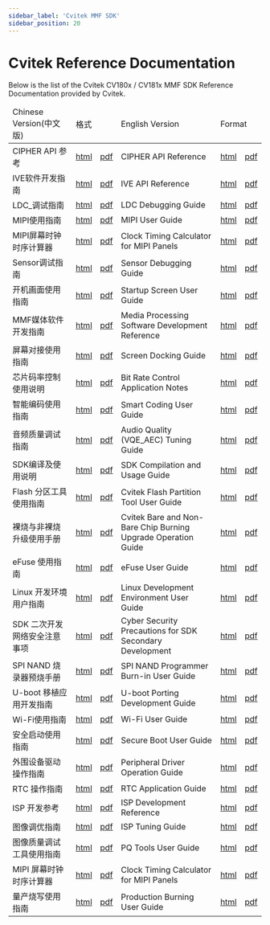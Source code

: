 ```yaml
---
sidebar_label: 'Cvitek MMF SDK'
sidebar_position: 20
---
```


# Cvitek Reference Documentation

Below is the list of the Cvitek CV180x / CV181x MMF SDK Reference Documentation provided by Cvitek.

<table>
<thead>
  <tr>
    <td>Chinese Version(中文版)</td>
    <td colspan="2">格式</td>
    <td>English Version</td>
    <td colspan="2">Format</td>
  </tr>
</thead>
<tbody>
	<tr>
    <td>CIPHER API 参考</td>
    <td><a href="https://doc.sophgo.com/cvitek-develop-docs/master/docs_latest_release/CV180x_CV181x/zh/01.software/MPI/CIPHER_API_Reference/build/html/index.html">html</a></td>
    <td><a href="https://doc.sophgo.com/cvitek-develop-docs/master/docs_latest_release/CV180x_CV181x/zh/01.software/MPI/CIPHER_API_Reference/build/CIPHERAPIReference_zh.pdf">pdf</a></td>
    <td>CIPHER API Reference</td>
    <td><a href="https://doc.sophgo.com/cvitek-develop-docs/master/docs_latest_release/CV180x_CV181x/en/01.software/MPI/CIPHER_API_Reference/build/html/index.html">html</a></td>
    <td><a href="https://doc.sophgo.com/cvitek-develop-docs/master/docs_latest_release/CV180x_CV181x/en/01.software/MPI/CIPHER_API_Reference/build/CIPHERAPIReference_en.pdf">pdf</a></td>
  </tr>
  <tr>
    <td>IVE软件开发指南</td>
    <td><a href="https://doc.sophgo.com/cvitek-develop-docs/master/docs_latest_release/CV180x_CV181x/zh/01.software/MPI/IVEAPI_Reference/build/html/index.html">html</a></td>
    <td><a href="https://doc.sophgo.com/cvitek-develop-docs/master/docs_latest_release/CV180x_CV181x/zh/01.software/MPI/IVEAPI_Reference/build/IVEAPIReference_zh.pdf">pdf</a></td>
    <td>IVE API Reference</td>
    <td><a href="https://doc.sophgo.com/cvitek-develop-docs/master/docs_latest_release/CV180x_CV181x/en/01.software/MPI/IVE_API_Reference/build/html/index.html">html</a></td>
    <td><a href="https://doc.sophgo.com/cvitek-develop-docs/master/docs_latest_release/CV180x_CV181x/en/01.software/MPI/IVE_API_Reference/build/IVEAPIReference_en.pdf">pdf</a></td>
  </tr>
  <tr>
    <td>LDC_调试指南</td>
    <td><a href="https://doc.sophgo.com/cvitek-develop-docs/master/docs_latest_release/CV180x_CV181x/zh/01.software/MPI/LDC_Debugging_Guide/build/html/index.html">html</a></td>
    <td><a href="https://doc.sophgo.com/cvitek-develop-docs/master/docs_latest_release/CV180x_CV181x/zh/01.software/MPI/LDC_Debugging_Guide/build/LDCDebuggingGuide_zh.pdf">pdf</a></td>
    <td>LDC Debugging Guide</td>
    <td><a href="https://doc.sophgo.com/cvitek-develop-docs/master/docs_latest_release/CV180x_CV181x/en/01.software/MPI/LDC_Debugging_Guide/build/html/index.html">html</a></td>
    <td><a href="https://doc.sophgo.com/cvitek-develop-docs/master/docs_latest_release/CV180x_CV181x/en/01.software/MPI/LDC_Debugging_Guide/build/LDCDebuggingGuide_en.pdf">pdf</a></td>
  </tr>
  <tr>
    <td>MIPI使用指南</td>
    <td><a href="https://doc.sophgo.com/cvitek-develop-docs/master/docs_latest_release/CV180x_CV181x/zh/01.software/MPI/MIPI_User_Guide/build/html/index.html">html</a></td>
    <td><a href="https://doc.sophgo.com/cvitek-develop-docs/master/docs_latest_release/CV180x_CV181x/zh/01.software/MPI/MIPI_User_Guide/build/MIPIUserGuide_zh.pdf">pdf</a></td>
    <td>MIPI User Guide</td>
    <td><a href="https://doc.sophgo.com/cvitek-develop-docs/master/docs_latest_release/CV180x_CV181x/en/01.software/MPI/MIPI_User_Guide/build/html/index.html">html</a></td>
    <td><a href="https://doc.sophgo.com/cvitek-develop-docs/master/docs_latest_release/CV180x_CV181x/en/01.software/MPI/MIPI_User_Guide/build/MIPIUserGuide_en.pdf">pdf</a></td>
  </tr>
  <tr>
    <td>MIPI屏幕时钟时序计算器</td>
    <td><a href="https://doc.sophgo.com/cvitek-develop-docs/master/docs_latest_release/CV180x_CV181x/zh/01.software/MPI/Clock_Timing_Calculator_for_MIPI_Panels/build/html/index.html">html</a></td>
    <td><a href="https://doc.sophgo.com/cvitek-develop-docs/master/docs_latest_release/CV180x_CV181x/zh/01.software/MPI/Clock_Timing_Calculator_for_MIPI_Panels/build/ClockTimingCalculatorforMIPIPanels_zh.pdf">pdf</a></td>
    <td>Clock Timing Calculator for MIPI Panels</td>
    <td><a href="https://doc.sophgo.com/cvitek-develop-docs/master/docs_latest_release/CV180x_CV181x/en/01.software/MPI/Clock_Timing_Calculator_for_MIPI_Panels/build/html/index.html">html</a></td>
    <td><a href="https://doc.sophgo.com/cvitek-develop-docs/master/docs_latest_release/CV180x_CV181x/en/01.software/MPI/Clock_Timing_Calculator_for_MIPI_Panels/build/ClockTimingCalculatorforMIPIPanels_en.pdf">pdf</a></td>
  </tr>
  <tr>
    <td>Sensor调试指南</td>
    <td><a href="https://doc.sophgo.com/cvitek-develop-docs/master/docs_latest_release/CV180x_CV181x/zh/01.software/MPI/Sensor_Debugging_Guide/build/html/index.html">html</a></td>
    <td><a href="https://doc.sophgo.com/cvitek-develop-docs/master/docs_latest_release/CV180x_CV181x/zh/01.software/MPI/Sensor_Debugging_Guide/build/SensorDebuggingGuide_zh.pdf">pdf</a></td>
    <td>Sensor Debugging Guide</td>
    <td><a href="https://doc.sophgo.com/cvitek-develop-docs/master/docs_latest_release/CV180x_CV181x/en/01.software/MPI/Sensor_Debugging_Guide/build/html/index.html">html</a></td>
    <td><a href="https://doc.sophgo.com/cvitek-develop-docs/master/docs_latest_release/CV180x_CV181x/en/01.software/MPI/Sensor_Debugging_Guide/build/SensorDebuggingGuide_en.pdf">pdf</a></td>
  </tr>
  <tr>
    <td>开机画面使用指南</td>
    <td><a href="https://doc.sophgo.com/cvitek-develop-docs/master/docs_latest_release/CV180x_CV181x/zh/01.software/MPI/Startup_Screen_User_Guide/build/html/index.html">html</a></td>
    <td><a href="https://doc.sophgo.com/cvitek-develop-docs/master/docs_latest_release/CV180x_CV181x/zh/01.software/MPI/Startup_Screen_User_Guide/build/StartupScreenUserGuide_zh.pdf">pdf</a></td>
    <td>Startup Screen User Guide</td>
    <td><a href="https://doc.sophgo.com/cvitek-develop-docs/master/docs_latest_release/CV180x_CV181x/en/01.software/MPI/Startup_Screen_User_Guide/build/html/index.html">html</a></td>
    <td><a href="https://doc.sophgo.com/cvitek-develop-docs/master/docs_latest_release/CV180x_CV181x/en/01.software/MPI/Startup_Screen_User_Guide/build/StartupScreenUserGuide_en.pdf">pdf</a></td>
  </tr>
  <tr>
    <td>MMF媒体软件开发指南</td>
    <td><a href="https://doc.sophgo.com/cvitek-develop-docs/master/docs_latest_release/CV180x_CV181x/zh/01.software/MPI/Media_Processing_Software_Development_Reference/build/html/index.html">html</a></td>
    <td><a href="https://doc.sophgo.com/cvitek-develop-docs/master/docs_latest_release/CV180x_CV181x/zh/01.software/MPI/Media_Processing_Software_Development_Reference/build/MediaProcessingSoftwareDevelopmentReference_zh.pdf">pdf</a></td>
    <td>Media Processing Software Development Reference</td>
    <td><a href="https://doc.sophgo.com/cvitek-develop-docs/master/docs_latest_release/CV180x_CV181x/en/01.software/MPI/Media_Processing_Software_Development_Reference/build/html/index.html">html</a></td>
    <td><a href="https://doc.sophgo.com/cvitek-develop-docs/master/docs_latest_release/CV180x_CV181x/en/01.software/MPI/Media_Processing_Software_Development_Reference/build/MediaProcessingSoftwareDevelopmentReference_en.pdf">pdf</a></td>
  </tr>
  <tr>
    <td>屏幕对接使用指南</td>
    <td><a href="https://doc.sophgo.com/cvitek-develop-docs/master/docs_latest_release/CV180x_CV181x/zh/01.software/MPI/Screen_Docking_Guide/build/html/index.html">html</a></td>
    <td><a href="https://doc.sophgo.com/cvitek-develop-docs/master/docs_latest_release/CV180x_CV181x/zh/01.software/MPI/Screen_Docking_Guide/build/ScreenDockingGuide_zh.pdf">pdf</a></td>
    <td>Screen Docking Guide</td>
    <td><a href="https://doc.sophgo.com/cvitek-develop-docs/master/docs_latest_release/CV180x_CV181x/en/01.software/MPI/Screen_Docking_Guide/build/html/index.html">html</a></td>
    <td><a href="https://doc.sophgo.com/cvitek-develop-docs/master/docs_latest_release/CV180x_CV181x/en/01.software/MPI/Screen_Docking_Guide/build/ScreenDockingGuide_en.pdf">pdf</a></td>
  </tr>
  <tr>
    <td>芯片码率控制使用说明</td>
    <td><a href="https://doc.sophgo.com/cvitek-develop-docs/master/docs_latest_release/CV180x_CV181x/zh/01.software/MPI/Bit_Rate_Control_Application_Notes/build/html/index.html">html</a></td>
    <td><a href="https://doc.sophgo.com/cvitek-develop-docs/master/docs_latest_release/CV180x_CV181x/zh/01.software/MPI/Bit_Rate_Control_Application_Notes/build/BitRateControlApplicationNotes_zh.pdf">pdf</a></td>
    <td>Bit Rate Control Application Notes</td>
    <td><a href="https://doc.sophgo.com/cvitek-develop-docs/master/docs_latest_release/CV180x_CV181x/en/01.software/MPI/Bit_Rate_Control_Application_Notes/build/html/index.html">html</a></td>
    <td><a href="https://doc.sophgo.com/cvitek-develop-docs/master/docs_latest_release/CV180x_CV181x/en/01.software/MPI/Bit_Rate_Control_Application_Notes/build/BitRateControlApplicationNotes_en.pdf">pdf</a></td>
  </tr>
  <tr>
    <td>智能编码使用指南</td>
    <td><a href="https://doc.sophgo.com/cvitek-develop-docs/master/docs_latest_release/CV180x_CV181x/zh/01.software/MPI/Smart_Coding_User_Guide/build/html/index.html">html</a></td>
    <td><a href="https://doc.sophgo.com/cvitek-develop-docs/master/docs_latest_release/CV180x_CV181x/zh/01.software/MPI/Smart_Coding_User_Guide/build/SmartCodingUserGuide_zh.pdf">pdf</a></td>
    <td>Smart Coding User Guide</td>
    <td><a href="https://doc.sophgo.com/cvitek-develop-docs/master/docs_latest_release/CV180x_CV181x/en/01.software/MPI/Smart_Coding_User_Guide/build/html/index.html">html</a></td>
    <td><a href="https://doc.sophgo.com/cvitek-develop-docs/master/docs_latest_release/CV180x_CV181x/en/01.software/MPI/Smart_Coding_User_Guide/build/SmartCodingUserGuide_en.pdf">pdf</a></td>
  </tr>
  <tr>
    <td>音频质量调试指南</td>
    <td><a href="https://doc.sophgo.com/cvitek-develop-docs/master/docs_latest_release/CV180x_CV181x/zh/01.software/MPI/Audio_Quality_Tuning_Guide/build/html/index.html">html</a></td>
    <td><a href="https://doc.sophgo.com/cvitek-develop-docs/master/docs_latest_release/CV180x_CV181x/zh/01.software/MPI/Audio_Quality_Tuning_Guide/build/AudioQualityTuningGuide_zh.pdf">pdf</a></td>
    <td>Audio Quality (VQE_AEC) Tuning Guide</td>
    <td><a href="https://doc.sophgo.com/cvitek-develop-docs/master/docs_latest_release/CV180x_CV181x/en/01.software/MPI/Audio_Quality_Tuning_Guide/build/html/index.html">html</a></td>
    <td><a href="https://doc.sophgo.com/cvitek-develop-docs/master/docs_latest_release/CV180x_CV181x/en/01.software/MPI/Audio_Quality_Tuning_Guide/build/AudioQualityTuningGuide_en.pdf">pdf</a></td>
  </tr>
  <tr>
    <td>SDK编译及使用说明</td>
    <td><a href="https://doc.sophgo.com/cvitek-develop-docs/master/docs_latest_release/CV180x_CV181x/zh/01.software/BSP/SDK_Compilation_and_Usage_Guide/build/html/index.html">html</a></td>
    <td><a href="https://doc.sophgo.com/cvitek-develop-docs/master/docs_latest_release/CV180x_CV181x/zh/01.software/BSP/SDK_Compilation_and_Usage_Guide/build/SDKCompilationandUsageGuide_zh.pdf">pdf</a></td>
    <td>SDK Compilation and Usage Guide</td>
    <td><a href="https://doc.sophgo.com/cvitek-develop-docs/master/docs_latest_release/CV180x_CV181x/en/01.software/BSP/SDK_Compilation_and_Usage_Guide/build/html/index.html">html</a></td>
    <td><a href="https://doc.sophgo.com/cvitek-develop-docs/master/docs_latest_release/CV180x_CV181x/en/01.software/BSP/SDK_Compilation_and_Usage_Guide/build/SDKCompilationandUsageGuide_en.pdf">pdf</a></td>
  </tr>
  <tr>
    <td>Flash 分区工具使用指南</td>
    <td><a href="https://doc.sophgo.com/cvitek-develop-docs/master/docs_latest_release/CV180x_CV181x/zh/01.software/BSP/Cvitek_Flash_Partition_Tool_User_Guide/build/html/index.html">html</a></td>
    <td><a href="https://doc.sophgo.com/cvitek-develop-docs/master/docs_latest_release/CV180x_CV181x/zh/01.software/BSP/Cvitek_Flash_Partition_Tool_User_Guide/build/CvitekFlashPartitionToolUserGuide_zh.pdf">pdf</a></td>
    <td>Cvitek Flash Partition Tool User Guide</td>
    <td><a href="https://doc.sophgo.com/cvitek-develop-docs/master/docs_latest_release/CV180x_CV181x/en/01.software/BSP/Cvitek_Flash_Partition_Tool_User_Guide/build/html/index.html">html</a></td>
    <td><a href="https://doc.sophgo.com/cvitek-develop-docs/master/docs_latest_release/CV180x_CV181x/en/01.software/BSP/Cvitek_Flash_Partition_Tool_User_Guide/build/CvitekFlashPartitionToolUserGuide_en.pdf">pdf</a></td>
  </tr>
  <tr>
    <td>裸烧与非裸烧升级使用手册</td>
    <td><a href="https://doc.sophgo.com/cvitek-develop-docs/master/docs_latest_release/CV180x_CV181x/zh/01.software/BSP/Cvitek_Bare_and_Non-Bare_Chip_Burning_Upgrade_Operation_Guide/build/html/index.html">html</a></td>
    <td><a href="https://doc.sophgo.com/cvitek-develop-docs/master/docs_latest_release/CV180x_CV181x/zh/01.software/BSP/Cvitek_Bare_and_Non-Bare_Chip_Burning_Upgrade_Operation_Guide/build/CvitekBareandNon-BareChipBurningUpgradeOperationGuide_zh.pdf">pdf</a></td>
    <td>Cvitek Bare and Non-Bare Chip Burning Upgrade Operation Guide</td>
    <td><a href="https://doc.sophgo.com/cvitek-develop-docs/master/docs_latest_release/CV180x_CV181x/en/01.software/BSP/Cvitek_Bare_and_Non-Bare_Chip_Burning_Upgrade_Operation_Guide/build/html/index.html">html</a></td>
    <td><a href="https://doc.sophgo.com/cvitek-develop-docs/master/docs_latest_release/CV180x_CV181x/en/01.software/BSP/Cvitek_Bare_and_Non-Bare_Chip_Burning_Upgrade_Operation_Guide/build/CvitekBareandNon-BareChipBurningUpgradeOperationGuide_en.pdf">pdf</a></td>
  </tr>
  <tr>
    <td>eFuse 使用指南</td>
    <td><a href="https://doc.sophgo.com/cvitek-develop-docs/master/docs_latest_release/CV180x_CV181x/zh/01.software/BSP/eFuse_User_Guide/build/html/index.html">html</a></td>
    <td><a href="https://doc.sophgo.com/cvitek-develop-docs/master/docs_latest_release/CV180x_CV181x/zh/01.software/BSP/eFuse_User_Guide/build/eFuseUserGuide_zh.pdf">pdf</a></td>
    <td>eFuse User Guide</td>
    <td><a href="https://doc.sophgo.com/cvitek-develop-docs/master/docs_latest_release/CV180x_CV181x/en/01.software/BSP/eFuse_User_Guide/build/html/index.html">html</a></td>
    <td><a href="https://doc.sophgo.com/cvitek-develop-docs/master/docs_latest_release/CV180x_CV181x/en/01.software/BSP/eFuse_User_Guide/build/eFuseUserGuide_en.pdf">pdf</a></td>
  </tr>
  <tr>
    <td>Linux 开发环境用户指南</td>
    <td><a href="https://doc.sophgo.com/cvitek-develop-docs/master/docs_latest_release/CV180x_CV181x/zh/01.software/BSP/Linux_Development_Environment_User_Guide/build/html/index.html">html</a></td>
    <td><a href="https://doc.sophgo.com/cvitek-develop-docs/master/docs_latest_release/CV180x_CV181x/zh/01.software/BSP/Linux_Development_Environment_User_Guide/build/LinuxDevelopmentEnvironmentUserGuide_zh.pdf">pdf</a></td>
    <td>Linux Development Environment User Guide</td>
    <td><a href="https://doc.sophgo.com/cvitek-develop-docs/master/docs_latest_release/CV180x_CV181x/en/01.software/BSP/Linux_Development_Environment_User_Guide/build/html/index.html">html</a></td>
    <td><a href="https://doc.sophgo.com/cvitek-develop-docs/master/docs_latest_release/CV180x_CV181x/en/01.software/BSP/Linux_Development_Environment_User_Guide/build/LinuxDevelopmentEnvironmentUserGuide_en.pdf">pdf</a></td>
  </tr>
  <tr>
    <td>SDK 二次开发网络安全注意事项</td>
    <td><a href="https://doc.sophgo.com/cvitek-develop-docs/master/docs_latest_release/CV180x_CV181x/zh/01.software/BSP/Cyber_Security_Precautions_for_SDK_Secondary_Development/build/html/index.html">html</a></td>
    <td><a href="https://doc.sophgo.com/cvitek-develop-docs/master/docs_latest_release/CV180x_CV181x/zh/01.software/BSP/Cyber_Security_Precautions_for_SDK_Secondary_Development/build/CyberSecurityPrecautionsforSDKSecondaryDevelopment_zh.pdf">pdf</a></td>
    <td>Cyber Security Precautions for SDK Secondary Development</td>
    <td><a href="https://doc.sophgo.com/cvitek-develop-docs/master/docs_latest_release/CV180x_CV181x/en/01.software/BSP/Cyber_Security_Precautions_for_SDK_Secondary_Development/build/html/index.html">html</a></td>
    <td><a href="https://doc.sophgo.com/cvitek-develop-docs/master/docs_latest_release/CV180x_CV181x/en/01.software/BSP/Cyber_Security_Precautions_for_SDK_Secondary_Development/build/CyberSecurityPrecautionsforSDKSecondaryDevelopment_en.pdf">pdf</a></td>
  </tr>
  <tr>
    <td>SPI NAND 烧录器预烧手册</td>
    <td><a href="https://doc.sophgo.com/cvitek-develop-docs/master/docs_latest_release/CV180x_CV181x/zh/01.software/BSP/SPI_NAND_Programmer_Burn-in_User_Guide/build/html/index.html">html</a></td>
    <td><a href="https://doc.sophgo.com/cvitek-develop-docs/master/docs_latest_release/CV180x_CV181x/zh/01.software/BSP/SPI_NAND_Programmer_Burn-in_User_Guide/build/SPINANDProgrammerBurn-inUserGuide_zh.pdf">pdf</a></td>
    <td>SPI NAND Programmer Burn-in User Guide</td>
    <td><a href="https://doc.sophgo.com/cvitek-develop-docs/master/docs_latest_release/CV180x_CV181x/en/01.software/BSP/SPI_NAND_Programmer_Burn-in_User_Guide/build/html/index.html">html</a></td>
    <td><a href="https://doc.sophgo.com/cvitek-develop-docs/master/docs_latest_release/CV180x_CV181x/en/01.software/BSP/SPI_NAND_Programmer_Burn-in_User_Guide/build/SPINANDProgrammerBurn-inUserGuide_en.pdf">pdf</a></td>
  </tr>
  <tr>
    <td>U-boot 移植应用开发指南</td>
    <td><a href="https://doc.sophgo.com/cvitek-develop-docs/master/docs_latest_release/CV180x_CV181x/zh/01.software/BSP/U-boot_Porting_Development_Guide/build/html/index.html">html</a></td>
    <td><a href="https://doc.sophgo.com/cvitek-develop-docs/master/docs_latest_release/CV180x_CV181x/zh/01.software/BSP/U-boot_Porting_Development_Guide/build/U-bootPortingDevelopmentGuide_zh.pdf">pdf</a></td>
    <td>U-boot Porting Development Guide</td>
    <td><a href="https://doc.sophgo.com/cvitek-develop-docs/master/docs_latest_release/CV180x_CV181x/en/01.software/BSP/U-boot_Porting_Development_Guide/build/html/index.html">html</a></td>
    <td><a href="https://doc.sophgo.com/cvitek-develop-docs/master/docs_latest_release/CV180x_CV181x/en/01.software/BSP/U-boot_Porting_Development_Guide/build/U-bootPortingDevelopmentGuide_en.pdf">pdf</a></td>
  </tr>
  <tr>
    <td>Wi-Fi使用指南</td>
    <td><a href="https://doc.sophgo.com/cvitek-develop-docs/master/docs_latest_release/CV180x_CV181x/zh/01.software/BSP/Wi-Fi_User_Guide/build/html/index.html">html</a></td>
    <td><a href="https://doc.sophgo.com/cvitek-develop-docs/master/docs_latest_release/CV180x_CV181x/zh/01.software/BSP/Wi-Fi_User_Guide/build/Wi-FiUserGuide_zh.pdf">pdf</a></td>
    <td>Wi-Fi User Guide</td>
    <td><a href="https://doc.sophgo.com/cvitek-develop-docs/master/docs_latest_release/CV180x_CV181x/en/01.software/BSP/Wi-Fi_User_Guide/build/html/index.html">html</a></td>
    <td><a href="https://doc.sophgo.com/cvitek-develop-docs/master/docs_latest_release/CV180x_CV181x/en/01.software/BSP/Wi-Fi_User_Guide/build/Wi-FiUserGuide_en.pdf">pdf</a></td>
  </tr>
  <tr>
    <td>安全启动使用指南</td>
    <td><a href="https://doc.sophgo.com/cvitek-develop-docs/master/docs_latest_release/CV180x_CV181x/zh/01.software/BSP/Secure_Boot_User_Guide/build/html/index.html">html</a></td>
    <td><a href="https://doc.sophgo.com/cvitek-develop-docs/master/docs_latest_release/CV180x_CV181x/zh/01.software/BSP/Secure_Boot_User_Guide/build/SecureBootUserGuide_zh.pdf">pdf</a></td>
    <td>Secure Boot User Guide</td>
    <td><a href="https://doc.sophgo.com/cvitek-develop-docs/master/docs_latest_release/CV180x_CV181x/en/01.software/BSP/Secure_Boot_User_Guide/build/html/index.html">html</a></td>
    <td><a href="https://doc.sophgo.com/cvitek-develop-docs/master/docs_latest_release/CV180x_CV181x/en/01.software/BSP/Secure_Boot_User_Guide/build/SecureBootUserGuide_en.pdf">pdf</a></td>
  </tr>
  <tr>
    <td>外围设备驱动操作指南</td>
    <td><a href="https://doc.sophgo.com/cvitek-develop-docs/master/docs_latest_release/CV180x_CV181x/zh/01.software/BSP/Peripheral_Driver/build/html/index.html">html</a></td>
    <td><a href="https://doc.sophgo.com/cvitek-develop-docs/master/docs_latest_release/CV180x_CV181x/zh/01.software/BSP/Peripheral_Driver/build/PeripheralDriver_zh.pdf">pdf</a></td>
    <td>Peripheral Driver Operation Guide</td>
    <td><a href="https://doc.sophgo.com/cvitek-develop-docs/master/docs_latest_release/CV180x_CV181x/en/01.software/BSP/Peripheral_Driver_Operation_Guide/build/html/index.html">html</a></td>
    <td><a href="https://doc.sophgo.com/cvitek-develop-docs/master/docs_latest_release/CV180x_CV181x/en/01.software/BSP/Peripheral_Driver_Operation_Guide/build/PeripheralDriverOperationGuide_en.pdf">pdf</a></td>
  </tr>
  <tr>
    <td>RTC 操作指南</td>
    <td><a href="https://doc.sophgo.com/cvitek-develop-docs/master/docs_latest_release/CV180x_CV181x/zh/01.software/BSP/RTC_Application_Guide/build/html/index.html">html</a></td>
    <td><a href="https://doc.sophgo.com/cvitek-develop-docs/master/docs_latest_release/CV180x_CV181x/zh/01.software/BSP/RTC_Application_Guide/build/RTCApplicationGuide_zh.pdf">pdf</a></td>
    <td>RTC Application Guide</td>
    <td><a href="https://doc.sophgo.com/cvitek-develop-docs/master/docs_latest_release/CV180x_CV181x/en/01.software/BSP/RTC_Application_Guide/build/html/index.html">html</a></td>
    <td><a href="https://doc.sophgo.com/cvitek-develop-docs/master/docs_latest_release/CV180x_CV181x/en/01.software/BSP/RTC_Application_Guide/build/RTCApplicationGuide_en.pdf">pdf</a></td>
  </tr>
  <tr>
    <td>ISP 开发参考</td>
    <td><a href="https://doc.sophgo.com/cvitek-develop-docs/master/docs_latest_release/CV180x_CV181x/zh/01.software/ISP/ISP_Development_Reference/build/html/index.html">html</a></td>
    <td><a href="https://doc.sophgo.com/cvitek-develop-docs/master/docs_latest_release/CV180x_CV181x/zh/01.software/ISP/ISP_Development_Reference/build/ISPDevelopmentReference_zh.pdf">pdf</a></td>
    <td>ISP Development Reference</td>
    <td><a href="https://doc.sophgo.com/cvitek-develop-docs/master/docs_latest_release/CV180x_CV181x/en/01.software/ISP/ISP_Development_Reference/build/html/index.html">html</a></td>
    <td><a href="https://doc.sophgo.com/cvitek-develop-docs/master/docs_latest_release/CV180x_CV181x/en/01.software/ISP/ISP_Development_Reference/build/ISPDevelopmentReference_en.pdf">pdf</a></td>
  </tr>
  <tr>
    <td>图像调优指南</td>
    <td><a href="https://doc.sophgo.com/cvitek-develop-docs/master/docs_latest_release/CV180x_CV181x/zh/01.software/ISP/ISP_Tuning_Guide/build/html/index.html">html</a></td>
    <td><a href="https://doc.sophgo.com/cvitek-develop-docs/master/docs_latest_release/CV180x_CV181x/zh/01.software/ISP/ISP_Tuning_Guide/build/ISPTuningGuide_zh.pdf">pdf</a></td>
    <td>ISP Tuning Guide</td>
    <td><a href="https://doc.sophgo.com/cvitek-develop-docs/master/docs_latest_release/CV180x_CV181x/en/01.software/ISP/ISP_Tuning_Guide/build/html/index.html">html</a></td>
    <td><a href="https://doc.sophgo.com/cvitek-develop-docs/master/docs_latest_release/CV180x_CV181x/en/01.software/ISP/ISP_Tuning_Guide/build/ISPTuningGuide_en.pdf">pdf</a></td>
  </tr>
  <tr>
    <td>图像质量调试工具使用指南</td>
    <td><a href="https://doc.sophgo.com/cvitek-develop-docs/master/docs_latest_release/CV180x_CV181x/zh/01.software/ISP/PQ_Tools_User_Guide/build/html/index.html">html</a></td>
    <td><a href="https://doc.sophgo.com/cvitek-develop-docs/master/docs_latest_release/CV180x_CV181x/zh/01.software/ISP/PQ_Tools_User_Guide/build/PQToolsUserGuide_zh.pdf">pdf</a></td>
    <td>PQ Tools User Guide</td>
    <td><a href="https://doc.sophgo.com/cvitek-develop-docs/master/docs_latest_release/CV180x_CV181x/en/01.software/ISP/PQ_Tools_User_Guide/build/html/3_Interface_and_Function_Description.html">html</a></td>
    <td><a href="https://doc.sophgo.com/cvitek-develop-docs/master/docs_latest_release/CV180x_CV181x/en/01.software/ISP/PQ_Tools_User_Guide/build/PQToolsUserGuide_en.pdf">pdf</a></td>
  </tr>
  <tr>
    <td>MIPI 屏幕时钟时序计算器</td>
    <td><a href="https://doc.sophgo.com/cvitek-develop-docs/master/docs_latest_release/CV180x_CV181x/zh/01.software/MPI/Clock_Timing_Calculator_for_MIPI_Panels/build/html/index.html">html</a></td>
    <td><a href="https://doc.sophgo.com/cvitek-develop-docs/master/docs_latest_release/CV180x_CV181x/zh/01.software/MPI/Clock_Timing_Calculator_for_MIPI_Panels/build/ClockTimingCalculatorforMIPIPanels_zh.pdf">pdf</a></td>
    <td>Clock Timing Calculator for MIPI Panels</td>
    <td><a href="https://doc.sophgo.com/cvitek-develop-docs/master/docs_latest_release/CV180x_CV181x/en/01.software/MPI/Clock_Timing_Calculator_for_MIPI_Panels/build/html/index.html">html</a></td>
    <td><a href="https://doc.sophgo.com/cvitek-develop-docs/master/docs_latest_release/CV180x_CV181x/en/01.software/MPI/Clock_Timing_Calculator_for_MIPI_Panels/build/ClockTimingCalculatorforMIPIPanels_en.pdf">pdf</a></td>
  </tr>
  <tr>
    <td>量产烧写使用指南</td>
    <td><a href="https://doc.sophgo.com/cvitek-develop-docs/master/docs_latest_release/CV180x_CV181x/zh/01.software/BSP/Production_Burning_User_Guide/build/html/index.html">html</a></td>
    <td><a href="https://doc.sophgo.com/cvitek-develop-docs/master/docs_latest_release/CV180x_CV181x/zh/01.software/BSP/Production_Burning_User_Guide/build/ProductionBurningUserGuide_zh.pdf">pdf</a></td>
    <td>Production Burning User Guide</td>
    <td><a href="https://doc.sophgo.com/cvitek-develop-docs/master/docs_latest_release/CV180x_CV181x/en/01.software/BSP/Production_Burning_User_Guide/build/html/index.html">html</a></td>
    <td><a href="https://doc.sophgo.com/cvitek-develop-docs/master/docs_latest_release/CV180x_CV181x/en/01.software/BSP/Production_Burning_User_Guide/build/ProductionBurningUserGuide_en.pdf">pdf</a></td>
  </tr>
</tbody>
</table>